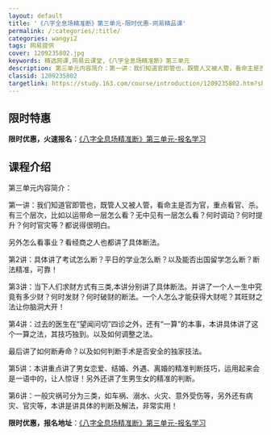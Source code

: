 ```yaml
---
layout: default
title: '《八字全息场精准断》第三单元-限时优惠-网易精品课'
permalink: /:categories/:title/
categories: wangyi2
tags: 网易提供
cover: 1209235802.jpg
keywords: 精选网课,网易云课堂,《八字全息场精准断》第三单元
description: 第三单元内容简介：第一讲：我们知道官即管也，既管人又被人管，看命主是否为官，重点看官、杀。有三个层次，比如以运带命一层怎
classid: 1209235802
targetlink: https://study.163.com/course/introduction/1209235802.htm?share=1&shareId=1025206652&utm_campaign=share&utm_medium=iphoneShare&utm_source=&utm_u=1025206652
---
```


## 限时特惠

**限时优惠，火速报名**：[《八字全息场精准断》第三单元-报名学习](https://study.163.com/course/introduction/1209235802.htm?share=1&shareId=1025206652&utm_campaign=share&utm_medium=iphoneShare&utm_source=&utm_u=1025206652)

## 课程介绍

第三单元内容简介：



第一讲：我们知道官即管也，既管人又被人管，看命主是否为官，重点看官、杀。有三个层次，比如以运带命一层怎么看？无中见有一层怎么看？何时调动？何时提升？何时官灾等？都说得很明白。

另外怎么看事业？看经商之人也都讲了具体断法。



第2讲：具体讲了考试怎么断？平日的学业怎么断？以及能否出国留学怎么断？断法精准，可靠！



第3讲：当下人们求财方式有三类,本讲分别讲了具体断法。并讲了一个人一生中究竟有多少财？何时发财？何时破财的断法。一个人怎么才能获得大财呢？其旺财之法让你脑洞大开！



第4讲：过去的医生在“望闻问切”四诊之外，还有“一算”的本事，本讲具体讲了这个一算之法，其技巧独到。以及如何调整之法。

最后讲了如何断寿命？以及如何判断手术是否安全的独家技法。



第5讲：本讲重点讲了男女恋爱、结婚、外遇、离婚的精准判断技巧，运用起来会是一语中的，让人惊讶！另外还讲了生男生女的精准的判断。



第6讲：一般灾祸可分为三类，如车祸、溺水、火灾、意外受伤等，另外还有病灾、官灾等，本讲是讲具体的判断及解法，非常实用！

**限时优惠，报名地址**：[《八字全息场精准断》第三单元-报名学习](https://study.163.com/course/introduction/1209235802.htm?share=1&shareId=1025206652&utm_campaign=share&utm_medium=iphoneShare&utm_source=&utm_u=1025206652)

